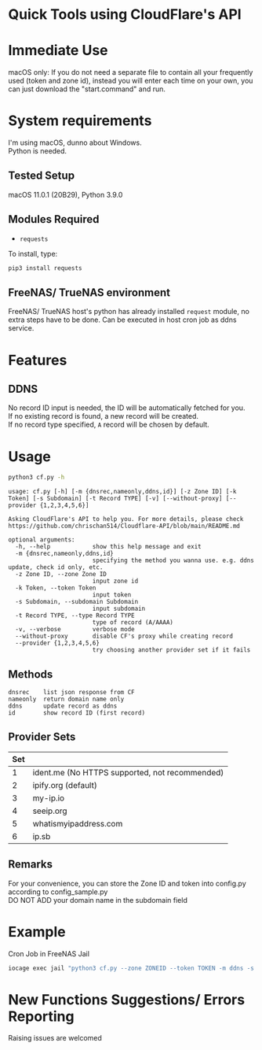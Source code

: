 # Quick Tools using CloudFlare's API

# Immediate Use
macOS only: If you do not need a separate file to contain all your frequently used (token and zone id), instead you will enter each time on your own, you can just download the "start.command" and run.
# System requirements
I'm using macOS, dunno about Windows.  
Python is needed.
## Tested Setup
macOS 11.0.1 (20B29), Python 3.9.0
## Modules Required
- `requests`

To install, type:  
```bash
pip3 install requests
```
## FreeNAS/ TrueNAS environment
FreeNAS/ TrueNAS host's python has already installed `request` module, no extra steps have to be done. Can be executed in host cron job as ddns service.

# Features
## DDNS
No record ID input is needed, the ID will be automatically fetched for you.  
If no existing record is found, a new record will be created.  
If no record type specified, `A` record will be chosen by default.

# Usage
```bash
python3 cf.py -h
```
```
usage: cf.py [-h] [-m {dnsrec,nameonly,ddns,id}] [-z Zone ID] [-k Token] [-s Subdomain] [-t Record TYPE] [-v] [--without-proxy] [--provider {1,2,3,4,5,6}]

Asking CloudFlare's API to help you. For more details, please check https://github.com/chrischan514/Cloudflare-API/blob/main/README.md

optional arguments:
  -h, --help            show this help message and exit
  -m {dnsrec,nameonly,ddns,id}
                        specifying the method you wanna use. e.g. ddns update, check id only, etc.
  -z Zone ID, --zone Zone ID
                        input zone id
  -k Token, --token Token
                        input token
  -s Subdomain, --subdomain Subdomain
                        input subdomain
  -t Record TYPE, --type Record TYPE
                        type of record (A/AAAA)
  -v, --verbose         verbose mode
  --without-proxy       disable CF's proxy while creating record
  --provider {1,2,3,4,5,6}
                        try choosing another provider set if it fails

```

## Methods
```
dnsrec    list json response from CF  
nameonly  return domain name only
ddns      update record as ddns
id        show record ID (first record)
```

## Provider Sets
| Set |                                                |
| --- | ---------------------------------------------- |
| 1   | ident.me (No HTTPS supported, not recommended) |
| 2   | ipify.org (default)                            |
| 3   | my-ip.io                                       |
| 4   | seeip.org                                      |
| 5   | whatismyipaddress.com                          |
| 6   | ip.sb                                          |

## Remarks
For your convenience, you can store the Zone ID and token into config.py according to config_sample.py  
DO NOT ADD your domain name in the subdomain field

# Example
Cron Job in FreeNAS Jail
```bash
iocage exec jail "python3 cf.py --zone ZONEID --token TOKEN -m ddns -s nas --type AAAA"
```

# New Functions Suggestions/ Errors Reporting
Raising issues are welcomed
